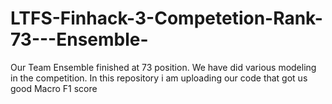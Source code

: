 # LTFS-Finhack-3-Competetion-Rank-73---Ensemble-
Our Team Ensemble finished at 73 position. We have did various modeling in the competition. In this repository i am uploading our code that got us good Macro F1 score
